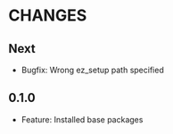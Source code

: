 # CHANGES

## Next

- Bugfix: Wrong ez_setup path specified

## 0.1.0

- Feature: Installed base packages
